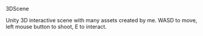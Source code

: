 3DScene

Unity 3D interactive scene with many assets created by me. WASD to move, left mouse button to shoot, E to interact.
